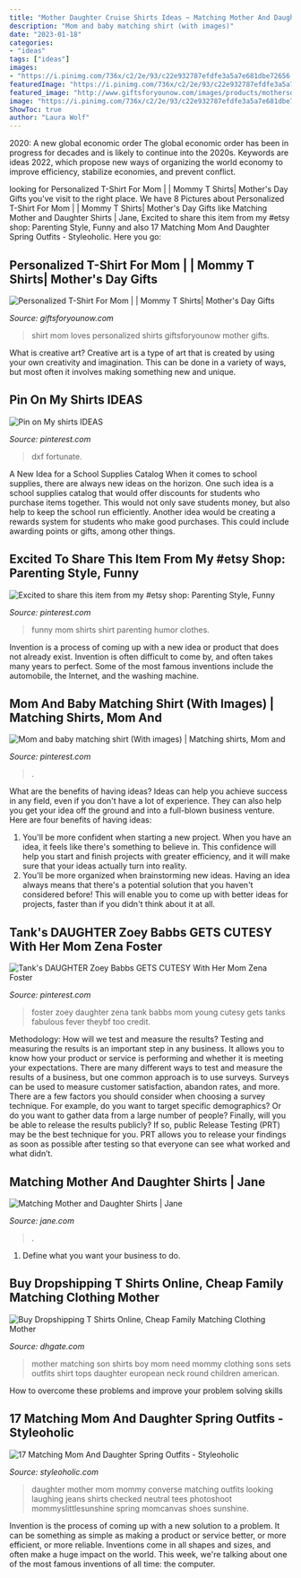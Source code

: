 ```yaml
---
title: "Mother Daughter Cruise Shirts Ideas ~ Matching Mother And Daughter Shirts"
description: "Mom and baby matching shirt (with images)"
date: "2023-01-18"
categories:
- "ideas"
tags: ["ideas"]
images:
- "https://i.pinimg.com/736x/c2/2e/93/c22e932787efdfe3a5a7e681dbe72656.jpg"
featuredImage: "https://i.pinimg.com/736x/c2/2e/93/c22e932787efdfe3a5a7e681dbe72656.jpg"
featured_image: "http://www.giftsforyounow.com/images/products/mothersday/35802xpk-onmodell.jpg"
image: "https://i.pinimg.com/736x/c2/2e/93/c22e932787efdfe3a5a7e681dbe72656.jpg"
ShowToc: true
author: "Laura Wolf"
---
```



2020: A new global economic order
The global economic order has been in progress for decades and is likely to continue into the 2020s. Keywords are ideas 2022, which propose new ways of organizing the world economy to improve efficiency, stabilize economies, and prevent conflict.

	

		
looking for Personalized T-Shirt For Mom | | Mommy T Shirts| Mother&#039;s Day Gifts you've visit to the right place. We have 8 Pictures about Personalized T-Shirt For Mom | | Mommy T Shirts| Mother&#039;s Day Gifts like Matching Mother and Daughter Shirts | Jane, Excited to share this item from my #etsy shop: Parenting Style, Funny and also 17 Matching Mom And Daughter Spring Outfits - Styleoholic. Here you go:
		
    
## Personalized T-Shirt For Mom | | Mommy T Shirts| Mother&#039;s Day Gifts

<img loading=lazy src="http://www.giftsforyounow.com/images/products/mothersday/35802xpk-onmodell.jpg" onerror="this.onerror=null;this.src='https://tse4.mm.bing.net/th?id=OIP.kqb0RSrTBKYt8A7cWv_cLAHaHa&amp;pid=15.1';" alt="Personalized T-Shirt For Mom | | Mommy T Shirts| Mother&#039;s Day Gifts">

_Source: giftsforyounow.com_

>shirt mom loves personalized shirts giftsforyounow mother gifts. 

	

What is creative art?
Creative art is a type of art that is created by using your own creativity and imagination. This can be done in a variety of ways, but most often it involves making something new and unique.

    
## Pin On My Shirts IDEAS

<img loading=lazy src="https://i.pinimg.com/736x/60/ff/76/60ff76b32d80983a7900c94df1913f25.jpg" onerror="this.onerror=null;this.src='https://tse2.mm.bing.net/th?id=OIP.aFrEkQLSnGeBqJA9uI8UOQHaHd&amp;pid=15.1';" alt="Pin on My shirts IDEAS">

_Source: pinterest.com_

>dxf fortunate. 

	

A New Idea for a School Supplies Catalog
When it comes to school supplies, there are always new ideas on the horizon. One such idea is a school supplies catalog that would offer discounts for students who purchase items together. This would not only save students money, but also help to keep the school run efficiently. Another idea would be creating a rewards system for students who make good purchases. This could include awarding points or gifts, among other things.

    
## Excited To Share This Item From My #etsy Shop: Parenting Style, Funny

<img loading=lazy src="https://i.pinimg.com/736x/c2/2e/93/c22e932787efdfe3a5a7e681dbe72656.jpg" onerror="this.onerror=null;this.src='https://tse2.mm.bing.net/th?id=OIP.qu14FoV-a-ac_AByUd32dQHaGs&amp;pid=15.1';" alt="Excited to share this item from my #etsy shop: Parenting Style, Funny">

_Source: pinterest.com_

>funny mom shirts shirt parenting humor clothes. 

	

Invention is a process of coming up with a new idea or product that does not already exist. Invention is often difficult to come by, and often takes many years to perfect. Some of the most famous inventions include the automobile, the Internet, and the washing machine.

    
## Mom And Baby Matching Shirt (With Images) | Matching Shirts, Mom And

<img loading=lazy src="https://i.pinimg.com/originals/be/5c/fb/be5cfb9f37a7e658dfb669095957d63b.jpg" onerror="this.onerror=null;this.src='https://tse1.mm.bing.net/th?id=OIP.0ZocwmVYHnr2VeG8rqWUhAHaJ4&amp;pid=15.1';" alt="Mom and baby matching shirt (With images) | Matching shirts, Mom and">

_Source: pinterest.com_

>. 

	

What are the benefits of having ideas?
Ideas can help you achieve success in any field, even if you don't have a lot of experience. They can also help you get your idea off the ground and into a full-blown business venture. Here are four benefits of having ideas: 
1. You'll be more confident when starting a new project. When you have an idea, it feels like there's something to believe in. This confidence will help you start and finish projects with greater efficiency, and it will make sure that your ideas actually turn into reality. 
2. You'll be more organized when brainstorming new ideas. Having an idea always means that there's a potential solution that you haven't considered before! This will enable you to come up with better ideas for projects, faster than if you didn't think about it at all. 

    
## Tank&#039;s DAUGHTER Zoey Babbs GETS CUTESY With Her Mom Zena Foster

<img loading=lazy src="https://i.pinimg.com/736x/15/72/d0/1572d052da7d73d738d7938340f56d68--baby-fever-zoey.jpg" onerror="this.onerror=null;this.src='https://tse4.mm.bing.net/th?id=OIP.8aMzd0abgfuJVgKcxgaZFgHaHa&amp;pid=15.1';" alt="Tank&#039;s DAUGHTER Zoey Babbs GETS CUTESY With Her Mom Zena Foster">

_Source: pinterest.com_

>foster zoey daughter zena tank babbs mom young cutesy gets tanks fabulous fever theybf too credit. 

	

Methodology: How will we test and measure the results?
Testing and measuring the results is an important step in any business. It allows you to know how your product or service is performing and whether it is meeting your expectations. There are many different ways to test and measure the results of a business, but one common approach is to use surveys. Surveys can be used to measure customer satisfaction, abandon rates, and more.
There are a few factors you should consider when choosing a survey technique. For example, do you want to target specific demographics? Or do you want to gather data from a large number of people? Finally, will you be able to release the results publicly? If so, public Release Testing (PRT) may be the best technique for you. PRT allows you to release your findings as soon as possible after testing so that everyone can see what worked and what didn’t.

    
## Matching Mother And Daughter Shirts | Jane

<img loading=lazy src="https://cloud.media-jane.com/v1/img/deals/1168982_square.jpg" onerror="this.onerror=null;this.src='https://tse1.mm.bing.net/th?id=OIP.N4eeQi1EjzcPq6ZOPxoVbAHaHa&amp;pid=15.1';" alt="Matching Mother and Daughter Shirts | Jane">

_Source: jane.com_

>. 

	

1. Define what you want your business to do.

    
## Buy Dropshipping T Shirts Online, Cheap Family Matching Clothing Mother

<img loading=lazy src="https://www.dhresource.com/0x0s/f2-albu-g7-M00-DA-B5-rBVaSVrPQG-AFz1VAAIaf6SFg6E242.jpg/family-matching-clothing-mother-and-son-t.jpg" onerror="this.onerror=null;this.src='https://tse2.mm.bing.net/th?id=OIP.aNGeI3cA3NUbCLXw4dFvwAHaHa&amp;pid=15.1';" alt="Buy Dropshipping T Shirts Online, Cheap Family Matching Clothing Mother">

_Source: dhgate.com_

>mother matching son shirts boy mom need mommy clothing sons sets outfits shirt tops daughter european neck round children american. 

	

How to overcome these problems and improve your problem solving skills
 

    
## 17 Matching Mom And Daughter Spring Outfits - Styleoholic

<img loading=lazy src="https://i.styleoholic.com/2017/02/05-jeans-neutral-tees-red-Converse-and-checked-shirts.jpg" onerror="this.onerror=null;this.src='https://tse3.mm.bing.net/th?id=OIP.4tVfJ4r9bmZxrWY3O49IUAHaLI&amp;pid=15.1';" alt="17 Matching Mom And Daughter Spring Outfits - Styleoholic">

_Source: styleoholic.com_

>daughter mother mom mommy converse matching outfits looking laughing jeans shirts checked neutral tees photoshoot mommyslittlesunshine spring momcanvas shoes sunshine. 

	

Invention is the process of coming up with a new solution to a problem. It can be something as simple as making a product or service better, or more efficient, or more reliable. Inventions come in all shapes and sizes, and often make a huge impact on the world. This week, we're talking about one of the most famous inventions of all time: the computer.

